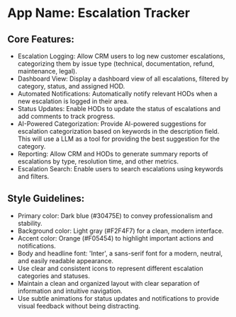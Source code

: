 # **App Name**: Escalation Tracker

## Core Features:

- Escalation Logging: Allow CRM users to log new customer escalations, categorizing them by issue type (technical, documentation, refund, maintenance, legal).
- Dashboard View: Display a dashboard view of all escalations, filtered by category, status, and assigned HOD.
- Automated Notifications: Automatically notify relevant HODs when a new escalation is logged in their area.
- Status Updates: Enable HODs to update the status of escalations and add comments to track progress.
- AI-Powered Categorization: Provide AI-powered suggestions for escalation categorization based on keywords in the description field. This will use a LLM as a tool for providing the best suggestion for the category.
- Reporting: Allow CRM and HODs to generate summary reports of escalations by type, resolution time, and other metrics.
- Escalation Search: Enable users to search escalations using keywords and filters.

## Style Guidelines:

- Primary color: Dark blue (#30475E) to convey professionalism and stability.
- Background color: Light gray (#F2F4F7) for a clean, modern interface.
- Accent color: Orange (#F05454) to highlight important actions and notifications.
- Body and headline font: 'Inter', a sans-serif font for a modern, neutral, and easily readable appearance.
- Use clear and consistent icons to represent different escalation categories and statuses.
- Maintain a clean and organized layout with clear separation of information and intuitive navigation.
- Use subtle animations for status updates and notifications to provide visual feedback without being distracting.